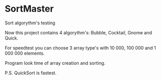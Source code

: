 # SortMaster
Sort algorythm's testing

Now this project contains 4 algorythm's: Bubble, Cocktail, Gnome and Quick.

For speedtest you can choose 3 array type's with 10 000, 100 000 and 1 000 000 elements.

Program look time of array creation and sorting. 

P.S. QuickSort is fastest.
